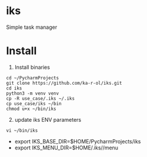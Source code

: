 # iks
Simple task manager


Install
===
1. Install binaries
```
cd ~/PycharmProjects
git clone https://github.com/ka-r-ol/iks.git
cd iks
python3 -m venv venv
cp -R use_case/.iks ~/.iks
cp use_case/iks ~/bin 
chmod u+x ~/bin/iks
```
2. update iks ENV parameters
```
vi ~/bin/iks
```
 - export IKS_BASE_DIR=$HOME/PycharmProjects/iks
 - export IKS_MENU_DIR=$HOME/.iks//menu
